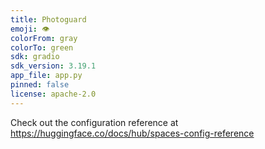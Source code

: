 ```yaml
---
title: Photoguard
emoji: 👁
colorFrom: gray
colorTo: green
sdk: gradio
sdk_version: 3.19.1
app_file: app.py
pinned: false
license: apache-2.0
---
```


Check out the configuration reference at https://huggingface.co/docs/hub/spaces-config-reference
